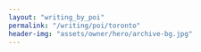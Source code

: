 ```yaml
---
layout: "writing_by_poi"
permalink: "/writing/poi/toronto"
header-img: "assets/owner/hero/archive-bg.jpg"
---
```

